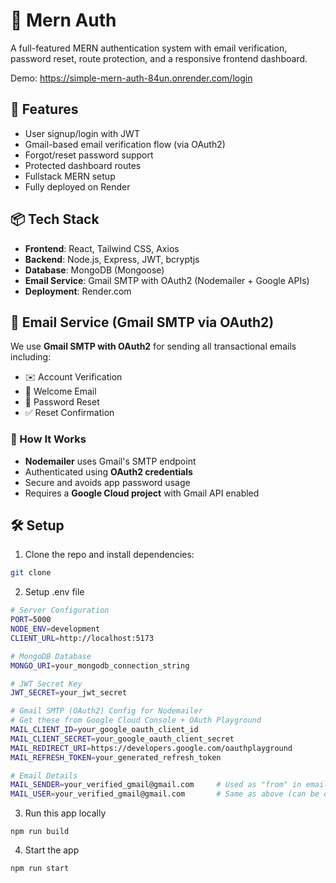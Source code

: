 # 🔐 Mern Auth

A full-featured MERN authentication system with email verification, password reset, route protection, and a responsive frontend dashboard.

Demo: https://simple-mern-auth-84un.onrender.com/login

## 🚀 Features

- User signup/login with JWT  
- Gmail-based email verification flow (via OAuth2)  
- Forgot/reset password support  
- Protected dashboard routes  
- Fullstack MERN setup  
- Fully deployed on Render 


## 📦 Tech Stack

- **Frontend**: React, Tailwind CSS, Axios  
- **Backend**: Node.js, Express, JWT, bcryptjs  
- **Database**: MongoDB (Mongoose)  
- **Email Service**: Gmail SMTP with OAuth2 (Nodemailer + Google APIs)  
- **Deployment**: Render.com

## 📧 Email Service (Gmail SMTP via OAuth2)

We use **Gmail SMTP with OAuth2** for sending all transactional emails including:

- ✉️ Account Verification  
- 🙌 Welcome Email  
- 🔁 Password Reset  
- ✅ Reset Confirmation

### 🔐 How It Works

- **Nodemailer** uses Gmail's SMTP endpoint  
- Authenticated using **OAuth2 credentials**  
- Secure and avoids app password usage  
- Requires a **Google Cloud project** with Gmail API enabled

## 🛠️ Setup

1. Clone the repo and install dependencies:

```bash
git clone 
```
2. Setup .env file

```bash
# Server Configuration
PORT=5000
NODE_ENV=development
CLIENT_URL=http://localhost:5173

# MongoDB Database
MONGO_URI=your_mongodb_connection_string

# JWT Secret Key
JWT_SECRET=your_jwt_secret

# Gmail SMTP (OAuth2) Config for Nodemailer
# Get these from Google Cloud Console + OAuth Playground
MAIL_CLIENT_ID=your_google_oauth_client_id
MAIL_CLIENT_SECRET=your_google_oauth_client_secret
MAIL_REDIRECT_URI=https://developers.google.com/oauthplayground
MAIL_REFRESH_TOKEN=your_generated_refresh_token

# Email Details
MAIL_SENDER=your_verified_gmail@gmail.com     # Used as "from" in emails
MAIL_USER=your_verified_gmail@gmail.com       # Same as above (can be optional)

```

3. Run this app locally

```shell
npm run build
```

4. Start the app

```shell
npm run start
```











